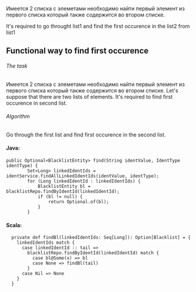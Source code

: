 Имеется 2 списка с элеметами необходимо найти первый элемент из первого списка который также содержится во втором списке.

It's required to go throught list1 and find the first occurence in the list2 from list1

## Functional way to find first occurence


###### The task
Имеется 2 списка с элеметами необходимо найти первый элемент из первого списка который также содержится во втором списке.
Let's suppose that there are two lists of elements. It's required to find first occurence in second list.  


###### Algorithm
Go through the first list and find first occurence in the second list.


#### Java:
```
public Optional<BlacklistEntity> find(String identValue, IdentType identType) {
        Set<Long> linkedIdentIds = identService.findAllLinkedIdentIds(identValue, identType);
        for (Long linkedIdentId : linkedIdentIds) {
            BlacklistEntity bl = blacklistRepo.findByIdentId(linkedIdentId);
            if (bl != null) {
                return Optional.of(bl);
            }
        }
```


#### Scala: 
```@tailrec
  private def findBl(linkedIdentIds: Seq[Long]): Option[Blacklist] = {
    linkedIdentIds match {
      case linkedIdentId :: tail =>
        blacklistRepo.findByIdentId(linkedIdentId) match {
          case bl@Some(x) => bl
          case None => findBl(tail)
        }
      case Nil => None
    }
  }
```
